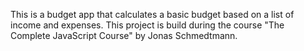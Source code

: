 This is a budget app that calculates a basic budget based on a list of income and expenses. This project is build during the course "The Complete JavaScript Course" by Jonas Schmedtmann. 
